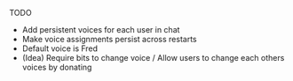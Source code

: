 TODO

- Add persistent voices for each user in chat
- Make voice assignments persist across restarts
- Default voice is Fred
- (Idea) Require bits to change voice / Allow users to change each others voices by donating
